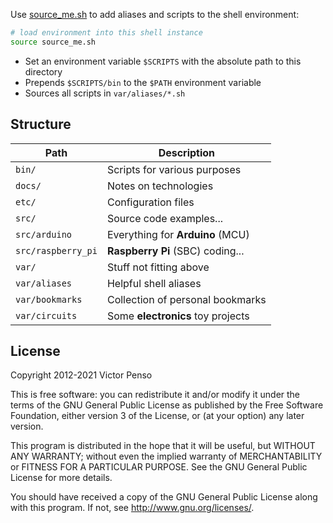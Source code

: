 Use [source_me.sh](source_me.sh) to add aliases and scripts to the shell 
environment:

```bash
# load environment into this shell instance
source source_me.sh
```

* Set an environment variable `$SCRIPTS` with the absolute path to this directory
* Prepends `$SCRIPTS/bin` to the `$PATH` environment variable
* Sources all scripts in `var/aliases/*.sh`

## Structure

Path                               | Description
-----------------------------------|-----------------------------------
`bin/`                             | Scripts for various purposes
`docs/`                            | Notes on technologies
`etc/`                             | Configuration files
`src/`                             | Source code examples...
`src/arduino`                      | Everything for **Arduino** (MCU)
`src/raspberry_pi`                 | **Raspberry Pi** (SBC) coding...
`var/`                             | Stuff not fitting above
`var/aliases`                      | Helpful shell aliases
`var/bookmarks`                    | Collection of personal bookmarks
`var/circuits`                     | Some **electronics** toy projects


## License

Copyright 2012-2021 Victor Penso

This is free software: you can redistribute it
and/or modify it under the terms of the GNU General Public
License as published by the Free Software Foundation,
either version 3 of the License, or (at your option) any
later version.

This program is distributed in the hope that it will be
useful, but WITHOUT ANY WARRANTY; without even the implied
warranty of MERCHANTABILITY or FITNESS FOR A PARTICULAR
PURPOSE. See the GNU General Public License for more details.

You should have received a copy of the GNU General Public
License along with this program. If not, see 
<http://www.gnu.org/licenses/>.
